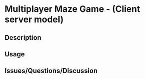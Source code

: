 Multiplayer Maze Game - (Client server model)
=============================================

Description
-----------


Usage
-----


Issues/Questions/Discussion
---------------------------
